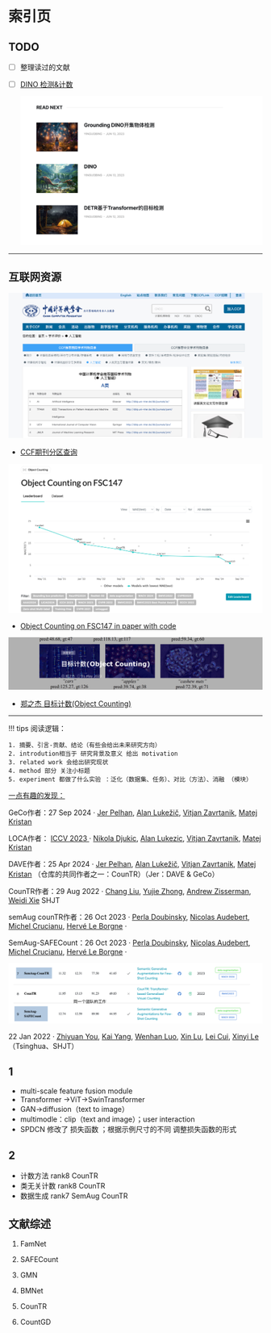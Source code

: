 # 索引页
## TODO

- [ ] 整理读过的文献

- [ ] [DINO 检测&计数](https://yinguobing.com/separable-convolution/#fn2)

  ![image-20241125200546706](images/image-20241125200546706.png)

----

## 互联网资源

![image-20241118173701415](images/image-20241118173701415.png)

- [CCF期刊分区查询](https://www.ccf.org.cn/Academic_Evaluation/AI/)

![image-20241117153425282](images/image-20241117153425282.png)

- [Object Counting on FSC147 in paper with code](https://paperswithcode.com/sota/object-counting-on-fsc147)

![image-20241117104334888](images/image-20241117104334888.png)    

- [郑之杰 目标计数(Object Counting)](https://0809zheng.github.io/2023/05/01/counting.html) 




------

!!! tips
	阅读逻辑：
	

	1. 摘要、引言-贡献、结论（有些会给出未来研究方向）  
	2. introdution相当于 研究背景及意义 给出 motivation  
	3. related work 会给出研究现状  
	4. method 部分 关注小标题  
	5. experiment 都做了什么实验 ：泛化（数据集、任务）、对比（方法）、消融 （模块）



<u>一点有趣的发现：</u>

GeCo作者：27 Sep 2024 · [Jer Pelhan](https://paperswithcode.com/author/jer-pelhan), [Alan Lukežič](https://paperswithcode.com/author/alan-lukezic-1), [Vitjan Zavrtanik](https://paperswithcode.com/author/vitjan-zavrtanik), [Matej Kristan](https://paperswithcode.com/author/matej-kristan)

LOCA作者： [ICCV 2023 ](https://paperswithcode.com/conference/iccv-2023-1) · [Nikola Djukic](https://paperswithcode.com/author/nikola-djukic), [Alan Lukezic](https://paperswithcode.com/author/alan-lukezic), [Vitjan Zavrtanik](https://paperswithcode.com/author/vitjan-zavrtanik), [Matej Kristan](https://paperswithcode.com/author/matej-kristan) 

DAVE作者：25 Apr 2024 · [Jer Pelhan](https://paperswithcode.com/author/jer-pelhan), [Alan Lukežič](https://paperswithcode.com/author/alan-lukezic-1), [Vitjan Zavrtanik](https://paperswithcode.com/author/vitjan-zavrtanik), [Matej Kristan](https://paperswithcode.com/author/matej-kristan) （仓库的共同作者之一：CounTR）（Jer：DAVE & GeCo）

CounTR作者：29 Aug 2022 · [Chang Liu](https://paperswithcode.com/author/chang-liu), [Yujie Zhong](https://paperswithcode.com/author/yujie-zhong), [Andrew Zisserman](https://paperswithcode.com/author/andrew-zisserman), [Weidi Xie](https://paperswithcode.com/author/weidi-xie)  SHJT

semAug counTR作者：26 Oct 2023 · [Perla Doubinsky](https://paperswithcode.com/author/perla-doubinsky), [Nicolas Audebert](https://paperswithcode.com/author/nicolas-audebert), [Michel Crucianu](https://paperswithcode.com/author/michel-crucianu), [Hervé Le Borgne](https://paperswithcode.com/author/herve-le-borgne-1) ·

SemAug-SAFECount：26 Oct 2023 · [Perla Doubinsky](https://paperswithcode.com/author/perla-doubinsky), [Nicolas Audebert](https://paperswithcode.com/author/nicolas-audebert), [Michel Crucianu](https://paperswithcode.com/author/michel-crucianu), [Hervé Le Borgne](https://paperswithcode.com/author/herve-le-borgne-1) ·

![image-20241118150042042](images/image-20241118150042042.png)

22 Jan 2022 · [Zhiyuan You](https://paperswithcode.com/author/zhiyuan-you), [Kai Yang](https://paperswithcode.com/author/kai-yang), [Wenhan Luo](https://paperswithcode.com/author/wenhan-luo), [Xin Lu](https://paperswithcode.com/author/xin-lu), [Lei Cui](https://paperswithcode.com/author/lei-cui), [Xinyi Le](https://paperswithcode.com/author/xinyi-le) （Tsinghua、SHJT）

## 1

- multi-scale feature fusion module
- Transformer →ViT→SwinTransformer
- GAN→diffusion（text to image）
- multimodle：clip（text and image）；user interaction
- SPDCN 修改了 损失函数 ；根据示例尺寸的不同 调整损失函数的形式

## 2

- 计数方法  rank8 CounTR
- 类无关计数 rank8 CounTR
- 数据生成 rank7 SemAug CounTR

## 文献综述

1. FamNet

2. SAFECount

3. GMN

4. BMNet

5. CounTR

6. CountGD

   
